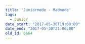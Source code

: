 ```yaml
---
title: 'Juniormøde - Madmøde'
tags:
  - Junior
date_start: "2017-05-30T19:00:00"
date_end: "2017-05-30T21:00:00"
old_id: 6664
---
```

